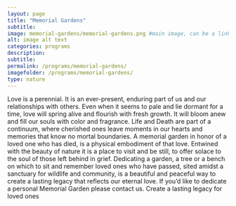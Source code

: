```yaml
---
layout: page
title: "Memorial Gardens"
subtitle: 
image: memorial-gardens/memorial-gardens.png #main image, can be a link or a file in assets/img/portfolio
alt: image alt text
categories: programs
description:
subtitle:
permalink: /programs/memorial-gardens/
imagefolder: /programs/memorial-gardens/
type: nature
---
```



Love is a perennial. It is an ever-present, enduring part of us and our relationships with others. Even when it seems to pale and lie dormant for a time, love will spring alive and flourish with fresh growth. It will bloom anew and fill our souls with color and fragrance. Life and Death are part of a continuum, where cherished ones leave moments in our hearts and memories that know no mortal boundaries. A memorial garden in honor of a loved one who has died, is a physical embodiment of that love. Entwined with the beauty of nature it is a place to visit and be still, to offer solace to the soul of those left behind in grief. Dedicating a garden, a tree or a bench on which to sit and remember loved ones who have passed, sited amidst a sanctuary for wildlife and community, is a beautiful and peaceful way to create a lasting legacy that reflects our eternal love. 
If you’d like to dedicate a personal Memorial Garden please contact us.
Create a lasting legacy for loved ones